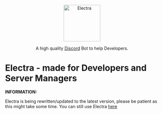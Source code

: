 <p align="center">
  <a href="https://discord.gg/XhC4w6YSQb" target="blank"><img src="https://cdn.discordapp.com/avatars/841978658373894174/c02f1bff28d50b47fe621c81cd518dac.png?size=4096" width="120" alt="Electra" /></a>
</p>

<p align="center">A high quality <a href="http://discord.gg" target="_blank">Discord</a> Bot to help Developers.</p>
<p align="center">

# Electra - made for Developers and Server Managers

**INFORMATION:**
  
  Electra is being rewritten/updated to the latest version, please be patient as this might take some time.
  You can still use Electra [here](https://top.gg/en/bot/841978658373894174)
